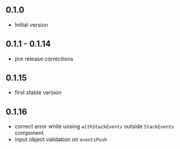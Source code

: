 ## 0.1.0

- Initial version

## 0.1.1 - 0.1.14

- pre release corrections

## 0.1.15

- first stable version

## 0.1.16

- correct error while uosing `withStackEvents` outside `StackEvents` component
- input object validation on `eventsPush`
